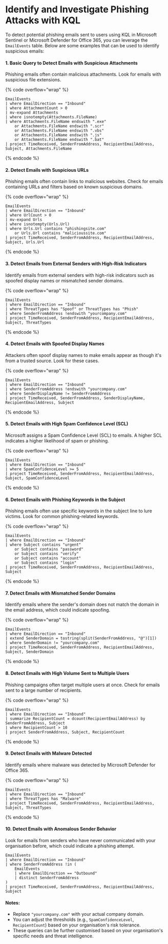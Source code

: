 # Identify and Investigate Phishing Attacks with KQL

To detect potential phishing emails sent to users using KQL in Microsoft Sentinel or Microsoft Defender for Office 365, you can leverage the `EmailEvents` table. Below are some examples that can be used to identify suspicious emails:

#### 1. **Basic Query to Detect Emails with Suspicious Attachments**

Phishing emails often contain malicious attachments. Look for emails with suspicious file extensions.

{% code overflow="wrap" %}
```kusto
EmailEvents
| where EmailDirection == "Inbound"
| where AttachmentCount > 0
| mv-expand Attachments
| where isnotempty(Attachments.FileName)
| where Attachments.FileName endswith ".exe" 
    or Attachments.FileName endswith ".scr" 
    or Attachments.FileName endswith ".vbs" 
    or Attachments.FileName endswith ".js" 
    or Attachments.FileName endswith ".bat"
| project TimeReceived, SenderFromAddress, RecipientEmailAddress, Subject, Attachments.FileName
```
{% endcode %}

#### 2. **Detect Emails with Suspicious URLs**

Phishing emails often contain links to malicious websites. Check for emails containing URLs and filters based on known suspicious domains.

{% code overflow="wrap" %}
```kusto
EmailEvents
| where EmailDirection == "Inbound"
| where UrlCount > 0
| mv-expand Urls
| where isnotempty(Urls.Url)
| where Urls.Url contains "phishingsite.com" 
    or Urls.Url contains "malicioussite.com"
| project TimeReceived, SenderFromAddress, RecipientEmailAddress, Subject, Urls.Url
```
{% endcode %}

#### 3. **Detect Emails from External Senders with High-Risk Indicators**

Identify emails from external senders with high-risk indicators such as spoofed display names or mismatched sender domains.

{% code overflow="wrap" %}
```kusto
EmailEvents
| where EmailDirection == "Inbound"
| where ThreatTypes has "Spoof" or ThreatTypes has "Phish"
| where SenderFromAddress !endswith "yourcompany.com"
| project TimeReceived, SenderFromAddress, RecipientEmailAddress, Subject, ThreatTypes
```
{% endcode %}

#### 4. **Detect Emails with Spoofed Display Names**

Attackers often spoof display names to make emails appear as though it's from a trusted source. Look for these cases.

{% code overflow="wrap" %}
```kusto
EmailEvents
| where EmailDirection == "Inbound"
| where SenderFromAddress !endswith "yourcompany.com"
| where SenderDisplayName != SenderFromAddress
| project TimeReceived, SenderFromAddress, SenderDisplayName, RecipientEmailAddress, Subject
```
{% endcode %}

#### 5. **Detect Emails with High Spam Confidence Level (SCL)**

Microsoft assigns a Spam Confidence Level (SCL) to emails. A higher SCL indicates a higher likelihood of spam or phishing.

{% code overflow="wrap" %}
```kusto
EmailEvents
| where EmailDirection == "Inbound"
| where SpamConfidenceLevel >= 5
| project TimeReceived, SenderFromAddress, RecipientEmailAddress, Subject, SpamConfidenceLevel
```
{% endcode %}

#### 6. **Detect Emails with Phishing Keywords in the Subject**

Phishing emails often use specific keywords in the subject line to lure victims. Look for common phishing-related keywords.

{% code overflow="wrap" %}
```kusto
EmailEvents
| where EmailDirection == "Inbound"
| where Subject contains "urgent" 
    or Subject contains "password" 
    or Subject contains "verify" 
    or Subject contains "account" 
    or Subject contains "login"
| project TimeReceived, SenderFromAddress, RecipientEmailAddress, Subject
```
{% endcode %}

#### 7. **Detect Emails with Mismatched Sender Domains**

Identify emails where the sender's domain does not match the domain in the email address, which could indicate spoofing.

{% code overflow="wrap" %}
```kusto
EmailEvents
| where EmailDirection == "Inbound"
| extend SenderDomain = tostring(split(SenderFromAddress, "@")[1])
| where SenderDomain != "yourcompany.com"
| project TimeReceived, SenderFromAddress, RecipientEmailAddress, Subject, SenderDomain
```
{% endcode %}

#### 8. **Detect Emails with High Volume Sent to Multiple Users**

Phishing campaigns often target multiple users at once. Check for emails sent to a large number of recipients.

{% code overflow="wrap" %}
```kusto
EmailEvents
| where EmailDirection == "Inbound"
| summarize RecipientCount = dcount(RecipientEmailAddress) by SenderFromAddress, Subject
| where RecipientCount > 10
| project SenderFromAddress, Subject, RecipientCount
```
{% endcode %}

#### 9. **Detect Emails with Malware Detected**

Identify emails where malware was detected by Microsoft Defender for Office 365.

{% code overflow="wrap" %}
```kusto
EmailEvents
| where EmailDirection == "Inbound"
| where ThreatTypes has "Malware"
| project TimeReceived, SenderFromAddress, RecipientEmailAddress, Subject, ThreatTypes
```
{% endcode %}

#### 10. **Detect Emails with Anomalous Sender Behavior**

Look for emails from senders who have never communicated with your organisation before, which could indicate a phishing attempt.

```kusto
EmailEvents
| where EmailDirection == "Inbound"
| where SenderFromAddress !in (
    EmailEvents
    | where EmailDirection == "Outbound"
    | distinct SenderFromAddress
)
| project TimeReceived, SenderFromAddress, RecipientEmailAddress, Subject
```

#### Notes:

* Replace `"yourcompany.com"` with your actual company domain.
* You can adjust the thresholds (e.g., `SpamConfidenceLevel`, `RecipientCount`) based on your organisation's risk tolerance.
* These queries can be further customised based on your organisation's specific needs and threat intelligence.
